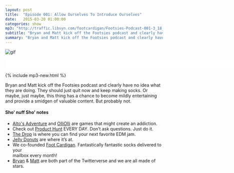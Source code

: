 ```yaml
---
layout: post
title:  "Episode 001: Allow Ourselves To Introduce Ourselves"
date:   2015-03-20 01:00:00
categories: show
mp3: "http://traffic.libsyn.com/footcardigan/Footsies-Podcast-001-3_18_15.mp3"
subtitle: "Bryan and Matt kick off the Footsies podcast and clearly have no idea what they are doing."
summary: "Bryan and Matt kick off the Footsies podcast and clearly have no idea what they are doing. They should just quit now and keep making socks. Or maybe, just maybe, this thing has a chance to become mildly entertaining and provide a smidgen of valuable content. But probably not."
---
```

![gif](/images/podcast-001.gif)

<iframe style="border: none" src="//html5-player.libsyn.com/embed/episode/id/3835169/height/30/width/740/theme/standard-mini/direction/no/autoplay/no/autonext/no/thumbnail/no/preload/no/no_addthis/no/" height="30" width="740" scrolling="no"  allowfullscreen webkitallowfullscreen mozallowfullscreen oallowfullscreen msallowfullscreen></iframe>

{% include mp3-new.html %}

Bryan and Matt kick off the Footsies podcast and clearly have no idea what they are doing. They should just quit now and keep making socks. Or maybe, just maybe, this thing has a chance to become mildly entertaining and provide a smidgen of valuable content. But probably not.

#### Sho' nuff Sho' notes
* [Alto's Adventure](http://altosadventure.com) and [OlliOlli](http://www.roll7.co.uk) are games that might create an addiction.
* Check out [Product Hunt](http://www.producthunt.com) EVERY DAY. Don’t ask questions. Just do it.  
* [The Drop](https://thedrop.club) is where you can find your next favorite EDM jam.
* [Jelly Donuts](https://youtu.be/VYMb_LPN1dI?t=1m20s) are where it’s at.
* We co-founded [Foot Cardigan](http://www.footcardigan.com). Fantastically fantastic socks delivered to your<br> mailbox every month!
* [Bryan](https://twitter.com/bryandeluca) & [Matt](https://twitter.com/yankeyhotel) are both part of the Twitterverse and we are all made of stars.
